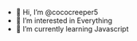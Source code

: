 - 👋 Hi, I’m @cococreeper5
- 👀 I’m interested in Everything
- 🌱 I’m currently learning Javascript

<!---
cococreeper5/cococreeper5 is a ✨ special ✨ repository because its `README.md` (this file) appears on your GitHub profile.
You can click the Preview link to take a look at your changes.
--->
